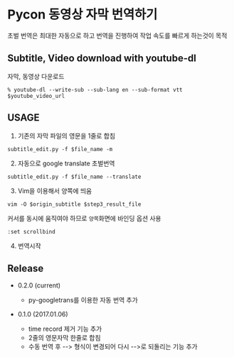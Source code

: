 Pycon 동영상 자막 번역하기
===========================

초벌 번역은 최대한 자동으로 하고
번역을 진행하여 작업 속도를 빠르게 하는것이 목적

Subtitle, Video download with youtube-dl
----------------------------------------
자막, 동영상 다운로드

`% youtube-dl --write-sub --sub-lang en --sub-format vtt $youtube_video_url`

USAGE
-----

1. 기존의 자막 파일의 영문을 1줄로 합침

  `subtitle_edit.py -f $file_name -m`

2. 자동으로 google translate 초벌번역

  `subtitle_edit.py -f $file_name --translate`

3. Vim을 이용해서 양쪽에 띄움

  `vim -O $origin_subtitle $step3_result_file`
  
   커서를 동시에 움직여야 하므로 `양쪽`화면에 바인딩 옵션 사용

   `:set scrollbind`

4. 번역시작


Release
-------
- 0.2.0 (current)
  - py-googletrans를 이용한 자동 번역 추가

- 0.1.0 (2017.01.06)
  - time record 제거 기능 추가
  - 2줄의 영문자막 한줄로 합침
  - 수동 번역 후 --> 형식이 변경되어 다시 -->로 되돌리는 기능 추가
  

